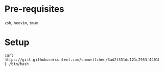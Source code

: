 # Pre-requisites
`zsh`, `neovim`, `tmux`

# Setup

```
curl https://gist.githubusercontent.com/samuelfchen/3ad2f351dd121c2953f44018d928bf14/raw | /bin/bash
```
